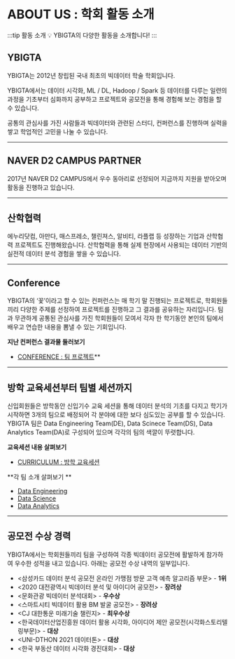 # ABOUT US : 학회 활동 소개

:::tip 활동 소개
💡 YBIGTA의 다양한 활동을 소개합니다!
:::

## YBIGTA

YBIGTA는 2012년 창립된 국내 최초의 빅데이터 학술 학회입니다.

YBIGTA에서는 데이터 시각화, ML / DL, Hadoop / Spark 등 데이터를 다루는 일련의 과정을 기초부터 심화까지 공부하고 프로젝트와 공모전을 통해 경험해 보는 경험을 할 수 있습니다.

공통의 관심사를 가진 사람들과 빅데이터와 관련된 스터디, 컨퍼런스를 진행하며 실력을 쌓고 학업적인 고민을 나눌 수 있습니다.

---

## NAVER D2 CAMPUS PARTNER

2017년 NAVER D2 CAMPUS에서 우수 동아리로 선정되어 지금까지 지원을 받아오며 활동을 진행하고 있습니다.

---

## 산학협력

에누리닷컴, 아만다, 매스프레소, 챌린져스, 알비티, 라플랩 등 성장하는 기업과 산학협력 프로젝트도 진행해왔습니다. 산학협력을 통해 실제 현장에서 사용되는 데이터 기반의 실전적 데이터 분석 경험을 쌓을 수 있습니다.

---

## Conference

YBIGTA의 ‘꽃’이라고 할 수 있는 컨퍼런스는 매 학기 말 진행되는 프로젝트로, 학회원들끼리 다양한 주제를 선정하여 프로젝트를 진행하고 그 결과를 공유하는 자리입니다. 팀과 무관하게 공통된 관심사를 가진 학회원들이 모여서 각자 한 학기동안 본인의 팀에서 배우고 연습한 내용을 뽐낼 수 있는 기회입니다.

**지난 컨퍼런스 결과물 둘러보기**

- [CONFERENCE : 팀 프로젝트](https://www.notion.so/CONFERENCE-251c8a4ace824282bff3dca58fbfdcdf)\*\*

---

## 방학 교육세션부터 팀별 세션까지

신입회원들은 방학동안 신입기수 교육 세션을 통해 데이터 분석의 기초를 다지고 학기가 시작하면 3개의 팀으로 배정되어 각 분야에 대한 보다 심도있는 공부를 할 수 있습니다. YBIGTA 팀은 Data Engineering Team(DE), Data Scinece Team(DS), Data Analytics Team(DA)로 구성되어 있으며 각각의 팀의 색깔이 뚜렷합니다.

**교육세션 내용 살펴보기**

- [CURRICULUM : 방학 교육세션](https://www.notion.so/CURRICULUM-673db87955f741f98322ebc48469b9a8)

**각 팀 소개 살펴보기 **

- [Data Engineering](https://www.notion.so/Data-Engineering-8f409b5a6e864304b131a3704cfb6b75)
- [Data Science](https://www.notion.so/Data-Science-378f3007a69f4021ae50f77b5d9597c3)
- [Data Analytics](https://www.notion.so/Data-Analytics-fe170ae85e5441d4bd7ef73f1cee0ab3)

---

## 공모전 수상 경력

YBIGTA에서는 학회원들끼리 팀을 구성하여 각종 빅데이터 공모전에 활발하게 참가하여 우수한 성적을 내고 있습니다. 아래는 공모전 수상 내역의 일부입니다.

- &lt;삼성카드 데이터 분석 공모전 온라인 가맹점 방문 고객 예측 알고리즘 부문&gt; - **1위**
- &lt;2020 대전광역시 빅데이터 분석 및 아이디어 공모전&gt; - **장려상**
- &lt;문화관광 빅데이터 분석대회&gt; - **우수상**
- &lt;스마트시티 빅데이터 활용 BM 발굴 공모전&gt; - **장려상**
- &lt;CJ 대한통운 미래기술 챌린지&gt; - **최우수상**
- &lt;한국데이터산업진흥원 데이터 활용 시각화, 아이디어 제안 공모전(시각화스토리텔링부문)&gt; - **대상**
- &lt;UNI-DTHON 2021 데이터톤&gt; - **대상**
- &lt;한국 부동산 데이터 시각화 경진대회&gt; - **대상**
